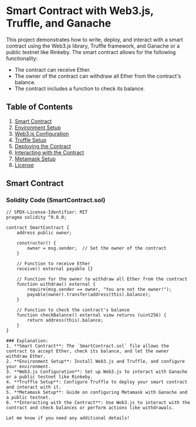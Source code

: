 # Smart Contract with Web3.js, Truffle, and Ganache

This project demonstrates how to write, deploy, and interact with a smart contract using the Web3.js library, Truffle framework, and Ganache or a public testnet like Rinkeby. The smart contract allows for the following functionality:

- The contract can receive Ether.
- The owner of the contract can withdraw all Ether from the contract's balance.
- The contract includes a function to check its balance.

## Table of Contents
1. [Smart Contract](#smart-contract)
2. [Environment Setup](#environment-setup)
3. [Web3.js Configuration](#web3js-configuration)
4. [Truffle Setup](#truffle-setup)
5. [Deploying the Contract](#deploying-the-contract)
6. [Interacting with the Contract](#interacting-with-the-contract)
7. [Metamask Setup](#metamask-setup)
8. [License](#license)

## Smart Contract

### Solidity Code (SmartContract.sol)
```solidity
// SPDX-License-Identifier: MIT
pragma solidity ^0.8.0;

contract SmartContract {
    address public owner;

    constructor() {
        owner = msg.sender;  // Set the owner of the contract
    }

    // Function to receive Ether
    receive() external payable {}

    // Function for the owner to withdraw all Ether from the contract
    function withdraw() external {
        require(msg.sender == owner, "You are not the owner!");
        payable(owner).transfer(address(this).balance);
    }

    // Function to check the contract's balance
    function checkBalance() external view returns (uint256) {
        return address(this).balance;
    }
}

### Explanation:
1. **Smart Contract**: The `SmartContract.sol` file allows the contract to accept Ether, check its balance, and let the owner withdraw Ether.
2. **Environment Setup**: Install Web3.js and Truffle, and configure your environment.
3. **Web3.js Configuration**: Set up Web3.js to interact with Ganache or a public testnet like Rinkeby.
4. **Truffle Setup**: Configure Truffle to deploy your smart contract and interact with it.
5. **Metamask Setup**: Guide on configuring Metamask with Ganache and a public testnet.
6. **Interacting with the Contract**: Use Web3.js to interact with the contract and check balances or perform actions like withdrawals.

Let me know if you need any additional details!
